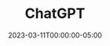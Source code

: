 ---
layout: ext_single
title: ChatGPT
slug: chat-gpt
desc: Integrate ChatGPT in your Twitch and YouTube chat.  
category: utilities
date: '2023-03-11T00:00:00-05:00'
permalink: extensions/utilities/:slug
download_url: https://christinak.itch.io/chatgpt
developer_name: Christina K.
developer_url: https://christinak.itch.io
icon_local: chatgpt_ico.png
trailer: https://www.youtube.com/embed/6k28_ehxyAk
screenshots_local: chatgpt_deck.png
version: 1.0
sammi_version: '2023.1.1^'
platform: Any
overview: |
   
    Allows you to talk to ChatGPT directly in SAMMI, including remembering multiple different conversations. 

    ##### Features
    **Ask ChatGPT once**  

    Sends one single prompt to ChatGPT. You can specify completion choice amount and maximum tokens you wish to use for the response.   

    **Chat with ChatGPT**   
    Allows for a continuous conversation with ChatGPT. It remembers what's been discussed in previous conversations. You can switch between multiple conversations at will. 

    ##### Important information
    - ChatGPT is a paid service, it requires an OpenAI account and a credit card
    - You must monitor your own token usage and set token usage limits (described in the setup guide)
 
    *By installing this extension you're agreeing to be monitoring your own token usage and cost, and NOT using the extension (i.e. uninstalling it from Bridge) if you notice a high token usage. In that case, please report it to Christina on Itch or Discord.*   

    *Icon generated by OpenAI*

setup: |
    ##### PLEASE REVIEW BEFORE USING THE EXTENSION: 
    - ChatGPT is a paid service, it requires an OpenAI account and a credit card
    - Always [monitor your token usage](https://platform.openai.com/account/usage) via the official OpenAI dashboard
    - [Set token usage limits](https://platform.openai.com/account/billing/limits) via the official OpenAI dashboard (more info in green comment)
    - You are responsible for tracking your own token usage
    - As this an early release of the extension, it could potentially lead to higher token usage due to user error or possible bugs. For that reason, please SET YOUR USAGE LIMITS!

    1. Install the extension.
    2. Setup your INIT button
       - `API Key`: 
            1. Navigate to [https://platform.openai.com/signup](https://platform.openai.com/signup)
            2. Login or create a new account
            3. Click on 'Personal' profile in the top right corner and select View API Keys
            4. Create a new secret key
            5. Copy paste the key in the API Key box in the INIT button
            6. Set up your payment method (else it won't work - the service is not free)
            7. Set you token usage limits at [https://platform.openai.com/account/billing/limits](https://platform.openai.com/account/billing/limits)
       - `Token Usage Session Limit`:
            - SAMMI can limit how many tokens can be used per a session
            - one session lasts until Bridge is reloaded (closed and reopened)
            - once the limit is reached, no more messages can be sent to ChatGPT
            - you can reset the limit with ChatGPT Reset Token Usage command
            - this is purely informative, you still need to set your total limits via [https://platform.openai.com/account/billing/limits](https://platform.openai.com/account/billing/limits)

    ##### ChatGPT Ask
    Sends one single question/prompt to ChatGPT without it remembering any previous conversations.   
    This is very cheap as it doesn't need to remember any previous chats. If you want to have a continuous chat, however, use 'ChatGPT Chat' command instead. 

    <div class="alert alert-info mt-2" role="alert">This command can take a while to execute (10-20 seconds), so adjust your delay or timeout commands accordingly. </div>

    | Box Name | Description| 
    |-------|--------|
    Prompt | The prompt/question to send to ChatGPT |
    Maximum Tokens | Maximum amount of tokens to be in the response. Defaults to 4096 if unset, where one token is around 4 characters in English. You might need to experiment a bit to avoid incomplete sentences.|
    Completion Amount | The amount of completions (answers) ChatGPT provides. Defaults to 1. Be careful with setting it to high numbers as it can rack up your token cost. |
    Save Variable As | Variable name to save the response to. If Completion Amount is 1, the variable will be the response ChatGPT returned. If Completion Amount is more than 1, the variable will be an array  containing all responses |
    {:class='table table-secondary w-auto table-hover text-break' }

    ##### ChatGPT Chat
    Use this command for a continuous conversation with ChatGPT. It should remember what's been discussed in previous conversations (as long as you don't 
    change browsers or clear your local browser data).  

    This might get EXPENSIVE, as it has to send the chat history (or its summary) each  time you use the command. This is all automatically handled, make sure you watch your token cost.   

    For simple one time queries you should use 'ChatGPT Ask' command instead which uses less tokens.   

    <div class="alert alert-info mt-2" role="alert">This command can take a while to execute (10-20 seconds), so adjust your delay or timeout commands accordingly. </div>

    | Box Name | Description| 
    |-------|--------|
    Conversation Type | Whether to continue your previous existing chat or create a new one
    Conversation Name | Select from the dropdown for existing chats or type in a new chat name
    Maximum Tokens | Maximum amount of tokens to be in the response. One token is around 4 characters in English. You might need to experiment a bit to avoid incomplete sentences.
    Message | The prompt to send to ChatGPT
    Save Variable As | Variable name to save the response as
    {:class='table table-secondary w-auto table-hover' }

    ##### ChatGPT Get Token Usage
    Retrieves your current session token usage and approximate cost. One session lasts until Bridge is reloaded (closed and reopened).

    <div class="alert alert-warning mt-2" role="alert">This is separate from usage you set in OpenAI dashboard, purely informative and should not be 100% relied on.</div>  
    
    | Box Name | Description| 
    |-------|--------|
    Save Variable As | Variable name to save the token usage to
    {:class='table table-secondary w-auto table-hover' }

    ##### ChatGPT Reset Token Usage
    You can manually reset your session token usage you set up in the INIT button with this command. One session lasts until Bridge is reloaded (closed and reopened).
    
    <div class="alert alert-warning mt-2" role="alert"> Setting and resetting session token limit via SAMMI is separate from usage you set in OpenAI dashboard and should be only used as guidance.</div>
privacy_collect: false
---